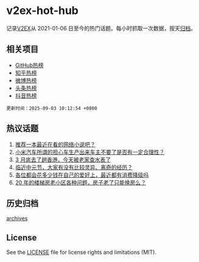 # v2ex-hot-hub

 记录[V2EX](https://www.v2ex.com/)从 2021-01-06 日至今的热门话题。每小时抓取一次数据，按天[归档](archives)。
 
 ## 相关项目

- [GitHub热榜](https://github.com/snaildev/github-hot-hub)
- [知乎热榜](https://github.com/snaildev/zhihu-hot-hub)
- [微博热榜](https://github.com/snaildev/weibo-hot-hub)
- [头条热榜](https://github.com/snaildev/toutiao-hot-hub)
- [抖音热榜](https://github.com/snaildev/douyin-hot-hub)


 `更新时间：2025-09-03 10:12:54 +0800`

## 热议话题

1. [推荐一本最近在看的网络小说吧？](https://www.v2ex.com/t/1156494)
1. [小米汽车所谓的担心车生产出来车主不要了是否有一定合理性？](https://www.v2ex.com/t/1156503)
1. [3 月底去了趟香港，今天被老家查水表了](https://www.v2ex.com/t/1156490)
1. [临近中元节，大家有没有比较灵异、离奇的经历？](https://www.v2ex.com/t/1156518)
1. [各位都会花多少钱在自己的爱好上，最近都有消费降级吗](https://www.v2ex.com/t/1156627)
1. [20 年的楼梯房老小区各种问题，房子老了只能换房么？](https://www.v2ex.com/t/1156497)

## 历史归档

[archives](archives)

## License

See the [LICENSE](LICENSE) file for license rights and limitations (MIT).
